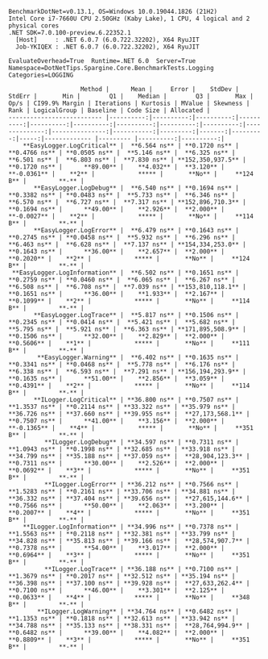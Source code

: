 
    BenchmarkDotNet=v0.13.1, OS=Windows 10.0.19044.1826 (21H2)
    Intel Core i7-7660U CPU 2.50GHz (Kaby Lake), 1 CPU, 4 logical and 2 physical cores
    .NET SDK=7.0.100-preview.6.22352.1
      [Host]     : .NET 6.0.7 (6.0.722.32202), X64 RyuJIT
      Job-YKIQEX : .NET 6.0.7 (6.0.722.32202), X64 RyuJIT

    EvaluateOverhead=True  Runtime=.NET 6.0  Server=True  
    Namespace=DotNetTips.Spargine.Core.BenchmarkTests.Logging  Categories=LOGGING  

                        Method |      Mean |     Error |    StdDev |    StdErr |       Min |        Q1 |    Median |        Q3 |       Max |          Op/s | CI99.9% Margin | Iterations | Kurtosis | MValue | Skewness | Rank | LogicalGroup | Baseline | Code Size | Allocated |
    -------------------------- |----------:|----------:|----------:|----------:|----------:|----------:|----------:|----------:|----------:|--------------:|---------------:|-----------:|---------:|-------:|---------:|-----:|------------- |--------- |----------:|----------:|
        **EasyLogger.LogCritical** |  **6.564 ns** | **0.1720 ns** | **0.4766 ns** | **0.0505 ns** |  **5.146 ns** |  **6.325 ns** |  **6.501 ns** |  **6.803 ns** |  **7.830 ns** | **152,350,937.5** |      **0.1720 ns** |      **89.00** |    **4.032** |  **3.120** |  **-0.0361** |    **2** |            ***** |       **No** |     **124 B** |         **-** |
           **EasyLogger.LogDebug** |  **6.540 ns** | **0.1694 ns** | **0.3382 ns** | **0.0483 ns** |  **5.733 ns** |  **6.346 ns** |  **6.570 ns** |  **6.727 ns** |  **7.317 ns** | **152,896,710.3** |      **0.1694 ns** |      **49.00** |    **2.926** |  **2.000** |  **-0.0027** |    **2** |            ***** |       **No** |     **114 B** |         **-** |
           **EasyLogger.LogError** |  **6.479 ns** | **0.1643 ns** | **0.2745 ns** | **0.0458 ns** |  **5.932 ns** |  **6.296 ns** |  **6.463 ns** |  **6.628 ns** |  **7.137 ns** | **154,334,253.0** |      **0.1643 ns** |      **36.00** |    **2.657** |  **2.000** |   **0.2020** |    **2** |            ***** |       **No** |     **124 B** |         **-** |
     **EasyLogger.LogInformation** |  **6.502 ns** | **0.1651 ns** | **0.2759 ns** | **0.0460 ns** |  **6.065 ns** |  **6.267 ns** |  **6.508 ns** |  **6.708 ns** |  **7.039 ns** | **153,810,118.1** |      **0.1651 ns** |      **36.00** |    **1.933** |  **2.167** |   **0.1099** |    **2** |            ***** |       **No** |     **114 B** |         **-** |
           **EasyLogger.LogTrace** |  **5.817 ns** | **0.1506 ns** | **0.2345 ns** | **0.0414 ns** |  **5.421 ns** |  **5.682 ns** |  **5.795 ns** |  **5.921 ns** |  **6.363 ns** | **171,895,508.9** |      **0.1506 ns** |      **32.00** |    **2.829** |  **2.000** |   **0.5606** |    **1** |            ***** |       **No** |     **111 B** |         **-** |
            **EasyLogger.Warning** |  **6.402 ns** | **0.1635 ns** | **0.3341 ns** | **0.0468 ns** |  **5.778 ns** |  **6.176 ns** |  **6.338 ns** |  **6.593 ns** |  **7.291 ns** | **156,194,293.9** |      **0.1635 ns** |      **51.00** |    **2.856** |  **3.059** |   **0.4391** |    **2** |            ***** |       **No** |     **114 B** |         **-** |
           **ILogger.LogCritical** | **36.800 ns** | **0.7507 ns** | **1.3537 ns** | **0.2114 ns** | **33.322 ns** | **35.979 ns** | **36.726 ns** | **37.660 ns** | **39.955 ns** |  **27,173,568.1** |      **0.7507 ns** |      **41.00** |    **3.156** |  **2.000** |  **-0.1365** |    **4** |            ***** |       **No** |     **351 B** |         **-** |
              **ILogger.LogDebug** | **34.597 ns** | **0.7311 ns** | **1.0943 ns** | **0.1998 ns** | **32.685 ns** | **33.918 ns** | **34.799 ns** | **35.188 ns** | **37.059 ns** |  **28,904,123.3** |      **0.7311 ns** |      **30.00** |    **2.526** |  **2.000** |   **0.0692** |    **3** |            ***** |       **No** |     **351 B** |         **-** |
              **ILogger.LogError** | **36.212 ns** | **0.7566 ns** | **1.5283 ns** | **0.2161 ns** | **33.706 ns** | **34.881 ns** | **36.332 ns** | **37.404 ns** | **39.656 ns** |  **27,615,144.6** |      **0.7566 ns** |      **50.00** |    **2.063** |  **3.200** |   **0.2007** |    **4** |            ***** |       **No** |     **351 B** |         **-** |
        **ILogger.LogInformation** | **34.996 ns** | **0.7378 ns** | **1.5563 ns** | **0.2118 ns** | **32.381 ns** | **33.799 ns** | **34.828 ns** | **35.813 ns** | **39.166 ns** |  **28,574,907.7** |      **0.7378 ns** |      **54.00** |    **3.017** |  **2.000** |   **0.6964** |    **3** |            ***** |       **No** |     **351 B** |         **-** |
              **ILogger.LogTrace** | **36.188 ns** | **0.7100 ns** | **1.3679 ns** | **0.2017 ns** | **32.512 ns** | **35.194 ns** | **36.398 ns** | **37.100 ns** | **39.928 ns** |  **27,633,262.4** |      **0.7100 ns** |      **46.00** |    **3.301** |  **2.125** |   **0.0633** |    **4** |            ***** |       **No** |     **348 B** |         **-** |
            **ILogger.LogWarning** | **34.764 ns** | **0.6482 ns** | **1.1353 ns** | **0.1818 ns** | **32.613 ns** | **33.942 ns** | **34.788 ns** | **35.133 ns** | **38.331 ns** |  **28,764,994.9** |      **0.6482 ns** |      **39.00** |    **4.082** |  **2.000** |   **0.8809** |    **3** |            ***** |       **No** |     **351 B** |         **-** |
